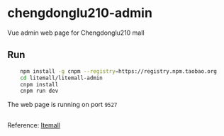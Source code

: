 # chengdonglu210-admin
Vue admin web page for Chengdonglu210 mall

## Run
```bash
    npm install -g cnpm --registry=https://registry.npm.taobao.org
    cd litemall/litemall-admin
    cnpm install
    cnpm run dev
```
The web page is running on port `9527`

## 
Reference: [Itemall](https://github.com/linlinjava/litemall)
